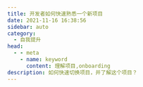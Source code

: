 ```yaml
---
title: 开发者如何快速熟悉一个新项目
date: 2021-11-16 16:38:56
sidebar: auto
category: 
  - 自我提升
head:
  - - meta
    - name: keyword
      content: 理解项目,onboarding
description: 如何快速切换项目，并了解这个项目？
---
```


